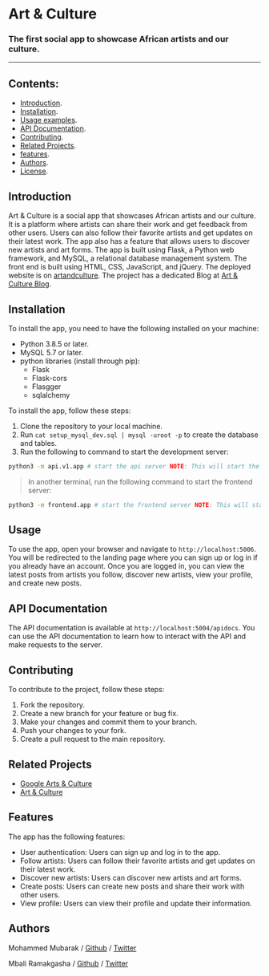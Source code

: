 # Art & Culture  

### The first social app to showcase African artists and our culture.  
<hr/>  

## Contents:  
  * [Introduction](#Introduction).
  * [Installation](#Installation).
  * [Usage examples](#Usage).
  * [API Documentation](#API-Documentation).
  * [Contributing](#Contributing).
  * [Related Projects](#Related-Projects).
  * [features](#Features).
  * [Authors](#Authors).
  * [License](#License).

## Introduction
Art & Culture is a social app that showcases African artists and our culture. It is a platform where artists can share their work and get feedback from other users. Users can also follow their favorite artists and get updates on their latest work. The app also has a feature that allows users to discover new artists and art forms. The app is built using Flask, a Python web framework, and MySQL, a relational database management system. The front end is built using HTML, CSS, JavaScript, and jQuery. The deployed website is on [artandculture](https://artandculture.ki2kid.tech/). The project has a dedicated Blog at [Art & Culture Blog](https://hackernoon.com/preview/EkaK6YMgA1XSJUW8RqGx).


## Installation
To install the app, you need to have the following installed on your machine:
- Python 3.8.5 or later.
- MySQL 5.7 or later.
- python libraries (install through pip):  
  - Flask
  - Flask-cors
  - Flasgger
  - sqlalchemy

To install the app, follow these steps:
1. Clone the repository to your local machine.
2. Run `cat setup_mysql_dev.sql | mysql -uroot -p` to create the database and tables.
3. Run the following to command to start the development server:
```bash
python3 -m api.v1.app # start the api server NOTE: This will start the api server on port 5004
```
> In another terminal, run the following command to start the frontend server:
```bash
python3 -m frontend.app # start the frontend server NOTE: This will start the frontend server on port 5006
```

## Usage
To use the app, open your browser and navigate to `http://localhost:5006`. You will be redirected to the landing page where you can sign up or log in if you already have an account. Once you are logged in, you can view the latest posts from artists you follow, discover new artists, view your profile, and create new posts.

## API Documentation
The API documentation is available at `http://localhost:5004/apidocs`. You can use the API documentation to learn how to interact with the API and make requests to the server.

## Contributing
To contribute to the project, follow these steps:
1. Fork the repository.
2. Create a new branch for your feature or bug fix.
3. Make your changes and commit them to your branch.
4. Push your changes to your fork.
5. Create a pull request to the main repository.

## Related Projects
- [Google Arts & Culture](https://artsandculture.google.com/)
- [Art & Culture](https://www.artandculture.com/)

## Features
The app has the following features:
- User authentication: Users can sign up and log in to the app.
- Follow artists: Users can follow their favorite artists and get updates on their latest work.
- Discover new artists: Users can discover new artists and art forms.
- Create posts: Users can create new posts and share their work with other users.
- View profile: Users can view their profile and update their information.

## Authors
Mohammed Mubarak / [Github](https://github.com/mmubarak0) / [Twitter](https://twitter.com/ki2kid)

Mbali Ramakgasha / [Github]() / [Twitter]()
